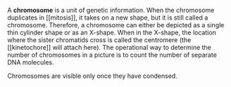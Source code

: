 A **chromosome** is a unit of genetic information. When the chromosome duplicates in [[mitosis]], it takes on a new shape, but it is still called a chromosome. Therefore, a chromosome can either be depicted as a single thin cylinder shape or as an X-shape. When in the X-shape, the location where the sister chromatids cross is called the centromere (the [[kinetochore]] will attach here). The operational way to determine the number of chromosomes in a picture is to count the number of separate DNA molecules.


Chromosomes are visible only once they have condensed.

